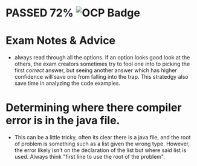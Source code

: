 # PASSED 72% ![OCP Badge](../OCPJSE17.jpg)


# Exam Notes & Advice 
- always read through all the options. If an option looks good look at the others, the exam creators sometimes try to fool one into to picking the first _correct_ answer, but seeing another answer which has higher confidence will save one from falling into the trap. This stratedgy also save time in analyzing the code examples.

# Determining where there compiler error is in the java file. 
- This can be a little tricky, often its clear there is a java file, and the root of problem is something such as a list given the wrong type. However, the error likely isn't on the declaration of the list but where said list is used. Always think "first line to use the root of the problem". 

